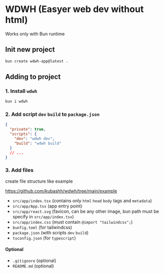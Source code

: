 # WDWH (Easyer web dev without html)

Works only with Bun runtime

## Init new project

```sh
bun create wdwh-app@latest .
```

## Adding to project

### 1. Install `wdwh`

```sh
bun i wdwh
```

### 2. Add script `dev` `build` to `package.json`

```json
{
  "private": true,
  "scripts": {
    "dev": "wdwh dev",
    "build": "wdwh build"
  }
  // ...
}
```

### 3. Add files

create file structure like example

https://github.com/kubashh/wdwh/tree/main/example

- `src/app/index.tsx` (contains only `html` `head` `body` tags and `metadata`)
- `src/app/App.tsx` (app entry point)
- `src/app/react.svg` (favicon, can be any other image, bun path must be specify in `src/app/index.tsx`)
- `src/app/index.css` (must contain `@import "tailwindcss";`)
- `bunfig.toml` (for tailwindcss)
- `package.json` (with scripts `dev` `build`)
- `tsconfig.json` (for `typescript`)

#### Optional

- `.gitignore` (optional)
- `README.md` (optional)
